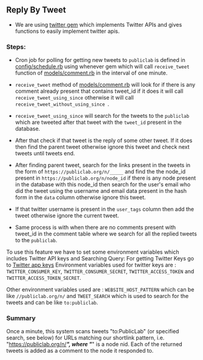 ## Reply By Tweet

-  We are using [twitter gem](https://github.com/sferik/twitter "twitter gem") which implements Twitter APIs and gives functions to easily implement twitter apis.

### Steps:

- Cron job for polling for getting new tweets to `publiclab` is defined in [config/schedule.rb](https://github.com/publiclab/plots2/blob/main/config/schedule.rb "config/schedule.rb") using whenever gem which will call `receive_tweet` function of [models/comment.rb](https://github.com/publiclab/plots2/blob/main/app/models/comment.rb "models/comment.rb") in the interval of one minute.

- `receive_tweet` method of [models/comment.rb](https://github.com/publiclab/plots2/blob/main/app/models/comment.rb "models/comment.rb") will look for if there is any comment already present that contains tweet_id if it does it will call `receive_tweet_using_since` otherwise it will call `receive_tweet_without_using_since `.

- `receive_tweet_using_since` will search for the tweets to the `publiclab` which are tweeted after that tweet with the `tweet_id` present in the database.

- After that check if that tweet is the reply of some other tweet. If it does then find the parent tweet otherwise ignore this tweet and check next tweets until tweets end.

- After finding parent tweet, search for the links present in the tweets in the form of `https://publiclab.org/n/_____` and find the the node_id present in `https://publiclab.org/n/node_id` if there is any node present in the database with this node_id then search for the user's email who did the tweet using the username and email data present in the hash form in the `data` column otherwise ignore this tweet.

- If that twitter username is present in the `user_tags` column  then add the tweet otherwise ignore the current tweet.

- Same process is with when there are no comments present with tweet_id in the comment table where we search for all the replied tweets to the `publiclab`.

To use this feature we have to set some environment variables which includes Twitter API keys and Searching Query: For getting Twitter Keys go to [Twitter app keys](https://apps.twitter.com/)
Environment variables used for twitter keys are : `TWITTER_CONSUMER_KEY`, `TWITTER_CONSUMER_SECRET`, `TWITTER_ACCESS_TOKEN` and `TWITTER_ACCESS_TOKEN_SECRET`.

Other environment variables used are : `WEBSITE_HOST_PATTERN` which can be like `//publiclab.org/n/` and `TWEET_SEARCH` which is used to search for the tweets and can be like `to:publiclab`.

### Summary

Once a minute, this system scans tweets "to:PublicLab" (or specified search, see below) for URLs matching our shortlink pattern, i.e. "https://publiclab.org/n/_____", where "_____" is a node nid. Each of the returned tweets is added as a comment to the node it responded to.

